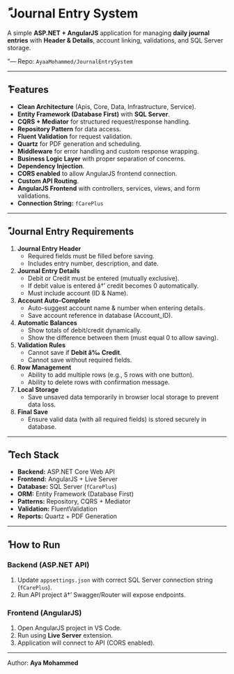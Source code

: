 # ً Journal Entry System

A simple **ASP.NET + AngularJS** application for managing **daily
journal entries** with **Header & Details**, account linking,
validations, and SQL Server storage.

”— Repo: `AyaaMohammed/JournalEntrySystem`

------------------------------------------------------------------------

## ً Features

-   **Clean Architecture** (Apis, Core, Data, Infrastructure, Service).
-   **Entity Framework (Database First)** with **SQL Server**.
-   **CQRS + Mediator** for structured request/response handling.
-   **Repository Pattern** for data access.
-   **Fluent Validation** for request validation.
-   **Quartz** for PDF generation and scheduling.
-   **Middleware** for error handling and custom response wrapping.
-   **Business Logic Layer** with proper separation of concerns.
-   **Dependency Injection**.
-   **CORS enabled** to allow AngularJS frontend connection.
-   **Custom API Routing**.
-   **AngularJS Frontend** with controllers, services, views, and form
    validations.
-   **Connection String:** `fCarePlus`

------------------------------------------------------------------------

## ً Journal Entry Requirements

1.  **Journal Entry Header**
    -   Required fields must be filled before saving.
    -   Includes entry number, description, and date.
2.  **Journal Entry Details**
    -   Debit or Credit must be entered (mutually exclusive).
    -   If debit value is entered â†’ credit becomes 0 automatically.
    -   Must include account (ID & Name).
3.  **Account Auto-Complete**
    -   Auto-suggest account name & number when entering details.
    -   Save account reference in database (Account_ID).
4.  **Automatic Balances**
    -   Show totals of debit/credit dynamically.
    -   Show the difference between them (must equal 0 to allow saving).
5.  **Validation Rules**
    -   Cannot save if **Debit â‰  Credit**.
    -   Cannot save without required fields.
6.  **Row Management**
    -   Ability to add multiple rows (e.g., 5 rows with one button).
    -   Ability to delete rows with confirmation message.
7.  **Local Storage**
    -   Save unsaved data temporarily in browser local storage to
        prevent data loss.
8.  **Final Save**
    -   Ensure valid data (with all required fields) is stored securely
        in database.

------------------------------------------------------------------------

## ً Tech Stack

-   **Backend:** ASP.NET Core Web API
-   **Frontend:** AngularJS + Live Server
-   **Database:** SQL Server (`fCarePlus`)
-   **ORM:** Entity Framework (Database First)
-   **Patterns:** Repository, CQRS + Mediator
-   **Validation:** FluentValidation
-   **Reports:** Quartz + PDF Generation

------------------------------------------------------------------------

## ً How to Run

### Backend (ASP.NET API)

1.  Update `appsettings.json` with correct SQL Server connection string
    (`fCarePlus`).
2.  Run API project â†’ Swagger/Router will expose endpoints.

### Frontend (AngularJS)

1.  Open AngularJS project in VS Code.
2.  Run using **Live Server** extension.
3.  Application will connect to API (CORS enabled).

-------------------------------------

Author: **Aya Mohammed**
